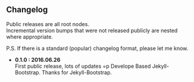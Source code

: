 ## Changelog

Public releases are all root nodes.  
Incremental version bumps that were not released publicly are nested where appropriate.

P.S. If there is a standard (popular) changelog format, please let me know.

  
- **0.1.0 : 2016.06.26**    
  First public release, lots of updates =p
  Develope Based Jekyll-Bootstrap. Thanks for Jekyll-Bootstrap.
  
